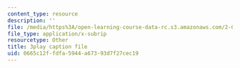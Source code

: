 ```yaml
---
content_type: resource
description: ''
file: /media/https%3A/open-learning-course-data-rc.s3.amazonaws.com/2-003sc-engineering-dynamics-fall-2011/0665c12ffdfa5944a67393d7f27cec19_d00XI_UTKQo.vtt
file_type: application/x-subrip
resourcetype: Other
title: 3play caption file
uid: 0665c12f-fdfa-5944-a673-93d7f27cec19
---
```

